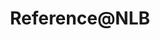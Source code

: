 ---
layout: homepage
title: Reference@NLB
description: Reference@NLB is an information repository containing resource guides, research guides and how-to guides to provide you with the necessary details to kickstart your research journey. Guides covering both print and online materials deal with general topics on Singapore & Southeast Asia, Arts, Business, Science & Technology, and Social Science & Humanities.
image: /images/ReferenceNLB-logo.png
permalink: /
# notification: This site is still in construction, thank you
sections:
    - hero:
        title: Reference@NLB
        subtitle: Looking for resources for your research and reference? Need help navigating our catalogues and subscribed databases? Curious to know what the National Library has to offer?<br><br>From recommended resources on a variety of subjects and topics to how-to guides on navigating our catalogues, subscribed databases and special format collections, our librarians have put together useful information to support your research and learning.
        background: /images/hero-banner.jpg
#        button: Get Started
        url: /getting-started/onesearch/
        key_highlights:
            - title: Singapore & Southeast Asia
              description: Learn about Singapore and the Southeast Asia region
              url: /guides/singapore/people/
            - title: Arts
              description: Discover arts and culture
              url: /guides/arts/visual-arts/
            - title: Research
              description: Get started on your research
              url: /getting-started/onesearch/
    - infopic:
        title: Resource Guides
        subtitle: Topical guides
        description: Our librarians have curated useful lists of books, online resources, videos and more to introduce a diverse range of broad topics.
        button: Find Out More
        url: /guides/
        image: /images/category/infopic-resource-guides.jpg
        alt: Curated resource guides
    - infopic:
        title: Getting Started on Research
        subtitle: How-to Guides
        description: Learn how to use our research resources effectively.
        button: Find Out More
        url: /getting-started/academicresearch/
        image: /images/category/infopic-getting-started.jpg
        alt: Learn how to use research resources effectively
    - infobar:
        title: Lee Kong Chian Reference Library
        subtitle: Discover more
        description: The reference arm of the National Library, the Lee Kong Chian Reference Library, has thousands of resources both online and print for your reference and research.
        button: Finding Us
        url: /contact-us/
#    - resources:
#        title: Media
#        subtitle: Learn more
#        button: View More
---